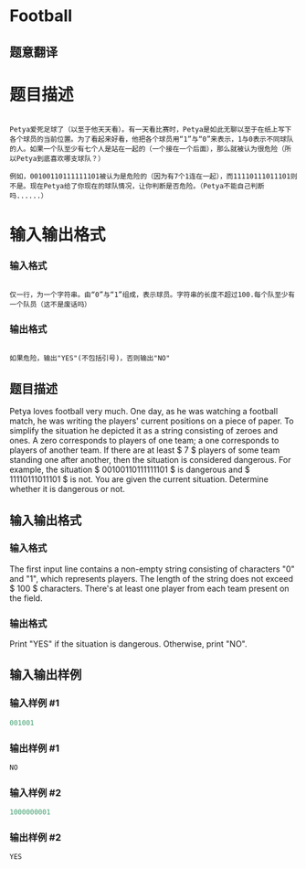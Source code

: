 # Football

## 题意翻译

# 题目描述

```

Petya爱死足球了（以至于他天天看）。有一天看比赛时，Petya是如此无聊以至于在纸上写下各个球员的当前位置。为了看起来好看，他把各个球员用“1”与“0”来表示，1与0表示不同球队的人。如果一个队至少有七个人是站在一起的（一个接在一个后面），那么就被认为很危险（所以Petya到底喜欢哪支球队？）

例如，00100110111111101被认为是危险的（因为有7个1连在一起），而11110111011101则不是。现在Petya给了你现在的球队情况，让你判断是否危险。（Petya不能自己判断吗......）

```

# 输入输出格式

### 输入格式

```

仅一行，为一个字符串。由“0”与“1”组成，表示球员。字符串的长度不超过100.每个队至少有一个队员（这不是废话吗）

```

### 输出格式

```

如果危险，输出"YES"(不包括引号)，否则输出"NO"

```

## 题目描述

Petya loves football very much. One day, as he was watching a football match, he was writing the players' current positions on a piece of paper. To simplify the situation he depicted it as a string consisting of zeroes and ones. A zero corresponds to players of one team; a one corresponds to players of another team. If there are at least $ 7 $ players of some team standing one after another, then the situation is considered dangerous. For example, the situation $ 00100110111111101 $ is dangerous and $ 11110111011101 $ is not. You are given the current situation. Determine whether it is dangerous or not.

## 输入输出格式

### 输入格式

The first input line contains a non-empty string consisting of characters "0" and "1", which represents players. The length of the string does not exceed $ 100 $ characters. There's at least one player from each team present on the field.

### 输出格式

Print "YES" if the situation is dangerous. Otherwise, print "NO".

## 输入输出样例

### 输入样例 #1

```cpp
001001

```
### 输出样例 #1

```cpp
NO

```
### 输入样例 #2

```cpp
1000000001

```
### 输出样例 #2

```cpp
YES

```

